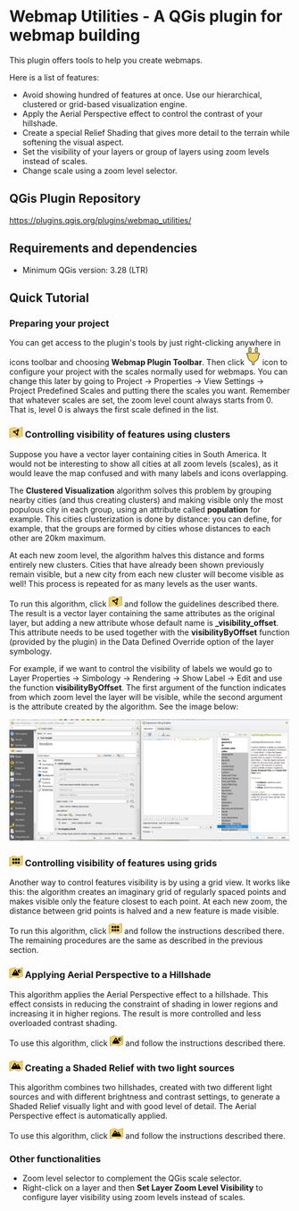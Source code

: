 # Webmap Utilities - A QGis plugin for webmap building

This plugin offers tools to help you create webmaps.

Here is a list of features:

- Avoid showing hundred of features at once. Use our hierarchical, clustered or grid-based visualization engine.
- Apply the Aerial Perspective effect to control the contrast of your hillshade.
- Create a special Relief Shading that gives more detail to the terrain while softening the visual aspect.
- Set the visibility of your layers or group of layers using zoom levels instead of scales.
- Change scale using a zoom level selector.

## QGis Plugin Repository

https://plugins.qgis.org/plugins/webmap_utilities/

## Requirements and dependencies

- Minimum QGis version: 3.28 (LTR)

## Quick Tutorial

### Preparing your project

You can get access to the plugin's tools by just right-clicking anywhere in icons toolbar and choosing **Webmap Plugin Toolbar**. Then click ![](/images/configure_project.png) icon to configure your project with the scales normally used for webmaps. You can change this later by going to Project -> Properties -> View Settings -> Project Predefined Scales and putting there the scales you want. Remember that whatever scales are set, the zoom level count always starts from 0. That is, level 0 is always the first scale defined in the list.

### ![](/images/cluster_view.png) Controlling visibility of features using clusters

Suppose you have a vector layer containing cities in South America. It would not be interesting to show all cities at all zoom levels (scales), as it would leave the map confused and with many labels and icons overlapping. 

The **Clustered Visualization** algorithm solves this problem by grouping nearby cities (and thus creating clusters) and making visible only the most populous city in each group, using an attribute called **population** for example. This cities clusterization is done by distance: you can define, for example, that the groups are formed by cities whose distances to each other are 20km maximum. 

At each new zoom level, the algorithm halves this distance and forms entirely new clusters. Cities that have already been shown previously remain visible, but a new city from each new cluster will become visible as well! This process is repeated for as many levels as the user wants.

To run this algorithm, click ![](/images/cluster_view.png) and follow the guidelines described there. The result is a vector layer containing the same attributes as the original layer, but adding a new attribute whose default name is **_visibility_offset**. This attribute needs to be used together with the **visibilityByOffset** function (provided by the plugin) in the Data Defined Override option of the layer symbology.

For example, if we want to control the visibility of labels we would go to Layer Properties -> Simbology -> Rendering -> Show Label -> Edit and use the function **visibilityByOffset**. The first argument of the function indicates from which zoom level the layer will be visible, while the second argument is the attribute created by the algorithm. See the image below:

![](/images/using_visibility_offset.png)

### ![](/images/grid_visualization.png) Controlling visibility of features using grids

Another way to control features visibility is by using a grid view. It works like this: the algorithm creates an imaginary grid of regularly spaced points and makes visible only the feature closest to each point. At each new zoom, the distance between grid points is halved and a new feature is made visible.

To run this algorithm, click ![](/images/grid_visualization.png) and follow the instructions described there. The remaining procedures are the same as described in the previous section.

### ![](/images/aerial_perspective.png) Applying Aerial Perspective to a Hillshade

This algorithm applies the Aerial Perspective effect to a hillshade. This effect consists in reducing the constraint of shading in lower regions and increasing it in higher regions. The result is more controlled and less overloaded contrast shading.

To use this algorithm, click ![](/images/aerial_perspective.png) and follow the instructions described there.

### ![](/images/relief_creator.png) Creating a Shaded Relief with two light sources

This algorithm combines two hillshades, created with two different light sources and with different brightness and contrast settings, to generate a Shaded Relief visually light and with good level of detail. The Aerial Perspective effect is automatically applied. 

To use this algorithm, click ![](/images/relief_creator.png) and follow the instructions described there.

### Other functionalities

- Zoom level selector to complement the QGis scale selector.
- Right-click on a layer and then **Set Layer Zoom Level Visibility** to configure layer visibility using zoom levels instead of scales.
